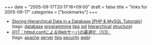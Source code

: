 +++
date = "2005-09-17T20:17:16+09:00"
draft = false
title = "links for 2005-09-17"
categories = ["bookmarks"]
+++

<ul>
	<li>
		<div><a href="http://www.sitepoint.com/article/hierarchical-data-database/">Storing Hierarchical Data in a Database [PHP &amp; MySQL Tutorials]</a></div>
		<div>(tags: <a href="http://del.icio.us/nobu666/database">database</a> <a href="http://del.icio.us/nobu666/programming">programming</a> <a href="http://del.icio.us/nobu666/tips">tips</a> <a href="http://del.icio.us/nobu666/sql">sql</a> <a href="http://del.icio.us/nobu666/hierarchical">hierarchical</a> <a href="http://del.icio.us/nobu666/structure">structure</a>)</div>
	</li>
	<li>
		<div><a href="http://www.atmarkit.co.jp/flinux/rensai/apache2_03/apache03a.html">＠IT：httpd.confによるWebサーバの最適化（1/3）</a></div>
		<div>(tags: <a href="http://del.icio.us/nobu666/apache">apache</a> <a href="http://del.icio.us/nobu666/server">server</a> <a href="http://del.icio.us/nobu666/tips">tips</a> <a href="http://del.icio.us/nobu666/security">security</a> <a href="http://del.icio.us/nobu666/web">web</a>)</div>
	</li>
</ul>
